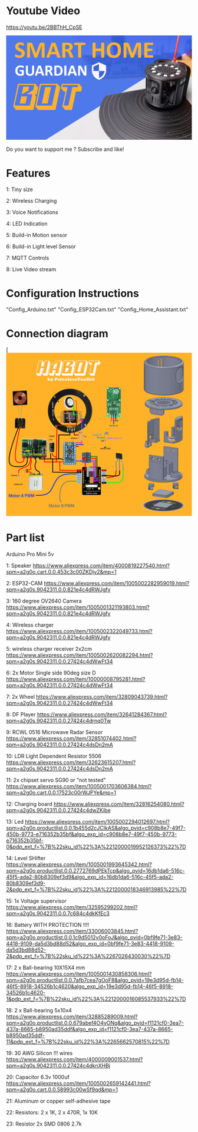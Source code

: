 # Youtube Video

https://youtu.be/2BBThH_CpSE

[![habot](https://github.com/PricelessToolkit/Smart-Home-Security-Guardian-Bot/blob/main/Images/Thumbinal_HABot.jpg)](https://youtu.be/2BBThH_CpSE)


Do you want to support me ? Subscribe and like!  

# Features

1: Tiny size

2: Wireless Charging

3: Voice Notifications

4: LED Indication

5: Build-in Motion sensor

6: Build-in Light level Sensor

7: MQTT Controls

8: Live Video stream



# Configuration Instructions
"Config_Arduino.txt" "Config_ESP32Cam.txt" "Config_Home_Assistant.txt"











# Connection diagram

[![Connectiondiagram](https://github.com/PricelessToolkit/Smart-Home-Security-Guardian-Bot/blob/main/Images/schemeFull.jpg)










# Part list

Arduino Pro Mini 5v

1: Speaker https://www.aliexpress.com/item/4000819227540.html?spm=a2g0o.cart.0.0.453c3c00ZKDjy2&mp=1

2: ESP32-CAM https://www.aliexpress.com/item/1005002282959019.html?spm=a2g0s.9042311.0.0.821e4c4dRWJgfv

3: 160 degree OV2640 Camera https://www.aliexpress.com/item/1005001321193803.html?spm=a2g0s.9042311.0.0.821e4c4dRWJgfv

4: Wireless charger https://www.aliexpress.com/item/1005002322049733.html?spm=a2g0s.9042311.0.0.821e4c4dRWJgfv

5: wireless charger receiver 2x2cm https://www.aliexpress.com/item/1005002620082294.html?spm=a2g0s.9042311.0.0.27424c4dWwFt34

6: 2x Motor Single side 90deg size D https://www.aliexpress.com/item/10000008795281.html?spm=a2g0s.9042311.0.0.27424c4dWwFt34

7: 2x Wheel https://www.aliexpress.com/item/32809043739.html?spm=a2g0s.9042311.0.0.27424c4dWwFt34

8: DF Player https://www.aliexpress.com/item/32641284367.html?spm=a2g0s.9042311.0.0.27424c4drnq0Tw

9: RCWL 0516 Microwave Radar Sensor https://www.aliexpress.com/item/32851074402.html?spm=a2g0s.9042311.0.0.27424c4dsDn2mA

10: LDR Light Dependent Resistor 5506 https://www.aliexpress.com/item/32623615207.html?spm=a2g0s.9042311.0.0.27424c4dsDn2mA

11: 2x chipset servo SG90 or "not tested" https://www.aliexpress.com/item/1005001703606384.html?spm=a2g0o.cart.0.0.17523c00rWJPYe&mp=1

12: Charging board https://www.aliexpress.com/item/32816254080.html?spm=a2g0s.9042311.0.0.27424c4dwZKibe

13: Led https://www.aliexpress.com/item/1005002294012697.html?spm=a2g0o.productlist.0.0.1b455d2cJCIkAS&algo_pvid=c908b8e7-49f7-450b-9773-e716352b35bf&algo_exp_id=c908b8e7-49f7-450b-9773-e716352b35bf-0&pdp_ext_f=%7B%22sku_id%22%3A%2212000019952126373%22%7D

14: Level SHifter https://www.aliexpress.com/item/1005001993645342.html?spm=a2g0o.productlist.0.0.2772769dPEkTcp&algo_pvid=16db1da6-516c-45f5-ada2-80b8309ef3d9&algo_exp_id=16db1da6-516c-45f5-ada2-80b8309ef3d9-2&pdp_ext_f=%7B%22sku_id%22%3A%2212000018346913985%22%7D

15: 1x Voltage supervisor https://www.aliexpress.com/item/32595299202.html?spm=a2g0s.9042311.0.0.7c684c4dkKfEc3


16: Battery WITH PROTECTION !!!! https://www.aliexpress.com/item/33006003845.html?spm=a2g0o.productlist.0.0.1c9d5012y0oFoJ&algo_pvid=0bf9fe71-3e83-4418-9109-da5d3bd88d52&algo_exp_id=0bf9fe71-3e83-4418-9109-da5d3bd88d52-2&pdp_ext_f=%7B%22sku_id%22%3A%2267026430030%22%7D

17: 2 x Ball-bearing 10X15X4 mm https://www.aliexpress.com/item/1005001430858306.html?spm=a2g0o.productlist.0.0.7afb7cea7gOoF8&algo_pvid=19e3d95d-fb14-46f5-8918-34526b1c4620&algo_exp_id=19e3d95d-fb14-46f5-8918-34526b1c4620-1&pdp_ext_f=%7B%22sku_id%22%3A%2212000016085537933%22%7D

18: 2 x Ball-bearing 5x10x4 https://www.aliexpress.com/item/32885289009.html?spm=a2g0o.productlist.0.0.679abef4O4yONq&algo_pvid=f1121cf0-3ea7-437a-8665-b8950ad35ddf&algo_exp_id=f1121cf0-3ea7-437a-8665-b8950ad35ddf-11&pdp_ext_f=%7B%22sku_id%22%3A%2265662570815%22%7D

19: 30 AWG Silicon !!! wires https://www.aliexpress.com/item/4000009001537.html?spm=a2g0s.9042311.0.0.27424c4dknXHBj

20: Capacitor 6.3v 1000uf https://www.aliexpress.com/item/1005002659142441.html?spm=a2g0o.cart.0.0.58993c00wSf9qd&mp=1

21: Aluminum or copper self-adhesive tape

22: Resistors: 2 x 1K, 2 x 470R, 1x 10K

23: Resistor 2x SMD 0806 2.7k
